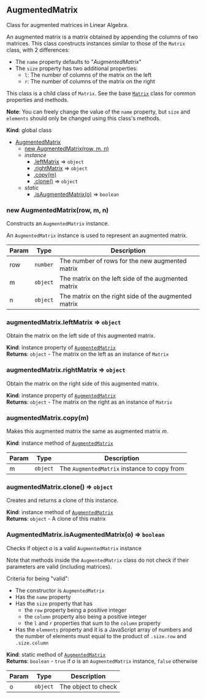 <a name="AugmentedMatrix"></a>

## AugmentedMatrix
Class for augmented matrices in Linear Algebra.

An augmented matrix is a matrix obtained by appending the columns of two
matrices. This class constructs instances similar to those of the `Matrix`
class, with 2 differences:
- The `name` property defaults to "_AugmentedMatrix_"
- The `size` property has two additional properties:
    - `l`: The number of columns of the matrix on the left
    - `r`: The number of columns of the matrix on the right

This class is a child class of `Matrix`. See the base [`Matrix`](./Matrix)
class for common properties and methods.

**Note**: You can freely change the value of the `name` property, but `size`
and `elements` should only be changed using this class's methods.

**Kind**: global class  

* [AugmentedMatrix](#AugmentedMatrix)
    * [new AugmentedMatrix(row, m, n)](#new_AugmentedMatrix_new)
    * _instance_
        * [.leftMatrix](#AugmentedMatrix+leftMatrix) ⇒ <code>object</code>
        * [.rightMatrix](#AugmentedMatrix+rightMatrix) ⇒ <code>object</code>
        * [.copy(m)](#AugmentedMatrix+copy)
        * [.clone()](#AugmentedMatrix+clone) ⇒ <code>object</code>
    * _static_
        * [.isAugmentedMatrix(o)](#AugmentedMatrix.isAugmentedMatrix) ⇒ <code>boolean</code>

<a name="new_AugmentedMatrix_new"></a>

### new AugmentedMatrix(row, m, n)
Constructs an `AugmentedMatrix` instance.

An `AugmentedMatrix` instance is used to represent an augmented matrix.


| Param | Type | Description |
| --- | --- | --- |
| row | <code>number</code> | The number of rows for the new augmented matrix |
| m | <code>object</code> | The matrix on the left side of the augmented matrix |
| n | <code>object</code> | The matrix on the right side of the augmented matrix |

<a name="AugmentedMatrix+leftMatrix"></a>

### augmentedMatrix.leftMatrix ⇒ <code>object</code>
Obtain the matrix on the left side of this augmented matrix.

**Kind**: instance property of [<code>AugmentedMatrix</code>](#AugmentedMatrix)  
**Returns**: <code>object</code> - The matrix on the left as an instance of `Matrix`  
<a name="AugmentedMatrix+rightMatrix"></a>

### augmentedMatrix.rightMatrix ⇒ <code>object</code>
Obtain the matrix on the right side of this augmented matrix.

**Kind**: instance property of [<code>AugmentedMatrix</code>](#AugmentedMatrix)  
**Returns**: <code>object</code> - The matrix on the right as an instance of `Matrix`  
<a name="AugmentedMatrix+copy"></a>

### augmentedMatrix.copy(m)
Makes this augmented matrix the same as augmented matrix *m*.

**Kind**: instance method of [<code>AugmentedMatrix</code>](#AugmentedMatrix)  

| Param | Type | Description |
| --- | --- | --- |
| m | <code>object</code> | The `AugmentedMatrix` instance to copy from |

<a name="AugmentedMatrix+clone"></a>

### augmentedMatrix.clone() ⇒ <code>object</code>
Creates and returns a clone of this instance.

**Kind**: instance method of [<code>AugmentedMatrix</code>](#AugmentedMatrix)  
**Returns**: <code>object</code> - A clone of this matrix  
<a name="AugmentedMatrix.isAugmentedMatrix"></a>

### AugmentedMatrix.isAugmentedMatrix(o) ⇒ <code>boolean</code>
Checks if object *o* is a valid `AugmentedMatrix` instance

Note that methods inside the `AugmentedMatrix` class do not check if
their parameters are valid (including matrices).

Criteria for being "valid":
- The constructor is `AugmentedMatrix`
- Has the `name` property
- Has the `size` property that has
    - the `row` property being a positive integer
    - the `column` property also being a positive integer
    - the `l` and `r` properties that sum to the `column` property
- Has the `elements` property and it is a JavaScript array of numbers
  and the number of elements must equal to the product of `.size.row` and
  `.size.column`

**Kind**: static method of [<code>AugmentedMatrix</code>](#AugmentedMatrix)  
**Returns**: <code>boolean</code> - `true` if *o* is an `AugmentedMatrix` instance,
`false` otherwise  

| Param | Type | Description |
| --- | --- | --- |
| o | <code>object</code> | The object to check |

